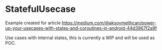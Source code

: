 # StatefulUsecase

Example created for article https://medium.com/@aksoymelihcan/power-up-your-usecases-with-states-and-coroutines-in-android-44d3967f2a9f

Use cases with internal states, this is currently a WIP and will be used as POC.
